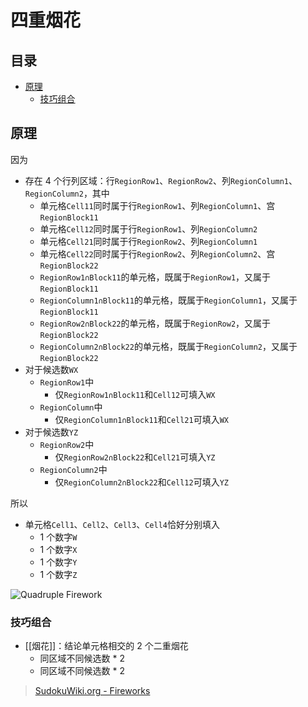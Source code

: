 # 四重烟花

<!-- START doctoc generated TOC please keep comment here to allow auto update -->
<!-- DON'T EDIT THIS SECTION, INSTEAD RE-RUN doctoc TO UPDATE -->
## 目录

- [原理](#%E5%8E%9F%E7%90%86)
  - [技巧组合](#%E6%8A%80%E5%B7%A7%E7%BB%84%E5%90%88)

<!-- END doctoc generated TOC please keep comment here to allow auto update -->

## 原理

因为
- 存在  4 个行列区域：行`RegionRow1`、`RegionRow2`、列`RegionColumn1`、`RegionColumn2`，其中
	- 单元格`Cell11`同时属于行`RegionRow1`、列`RegionColumn1`、宫`RegionBlock11`
	- 单元格`Cell12`同时属于行`RegionRow1`、列`RegionColumn2`
	- 单元格`Cell21`同时属于行`RegionRow2`、列`RegionColumn1`
	- 单元格`Cell22`同时属于行`RegionRow2`、列`RegionColumn2`、宫`RegionBlock22`
	- `RegionRow1∩Block11`的单元格，既属于`RegionRow1`，又属于`RegionBlock11`
	- `RegionColumn1∩Block11`的单元格，既属于`RegionColumn1`，又属于`RegionBlock11`
	- `RegionRow2∩Block22`的单元格，既属于`RegionRow2`，又属于`RegionBlock22`
	- `RegionColumn2∩Block22`的单元格，既属于`RegionColumn2`，又属于`RegionBlock22`
- 对于候选数`WX`
	- `RegionRow1`中
		- 仅`RegionRow1∩Block11`和`Cell12`可填入`WX`
	- `RegionColumn`中
		- 仅`RegionColumn1∩Block11`和`Cell21`可填入`WX`
- 对于候选数`YZ`
	- `RegionRow2`中
		- 仅`RegionRow2∩Block22`和`Cell21`可填入`YZ`
	- `RegionColumn2`中
		- 仅`RegionColumn2∩Block22`和`Cell12`可填入`YZ`

所以
- 单元格`Cell1`、`Cell2`、`Cell3`、`Cell4`恰好分别填入
	- 1 个数字`W`
	- 1 个数字`X`
	- 1 个数字`Y`
	- 1 个数字`Z`

![Quadruple Firework](https://www.sudokuwiki.org/PuzImages/Firework3.png)

###  技巧组合

- [[烟花]]：结论单元格相交的 2 个二重烟花
	- 同区域不同候选数 * 2
	- 同区域不同候选数 * 2

> [SudokuWiki.org - Fireworks](https://www.sudokuwiki.org/Fireworks)
